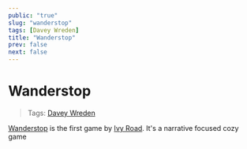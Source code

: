 ```yaml
---
public: "true"
slug: "wanderstop"
tags: [Davey Wreden]
title: "Wanderstop"
prev: false
next: false
---
```

# Wanderstop

> Tags: [Davey Wreden](/garden/davey-wreden/index.md)

[Wanderstop](https://www.wanderstopgame.com/) is the first game by [Ivy Road](/garden/ivy-road/index.md). It's a narrative focused cozy game